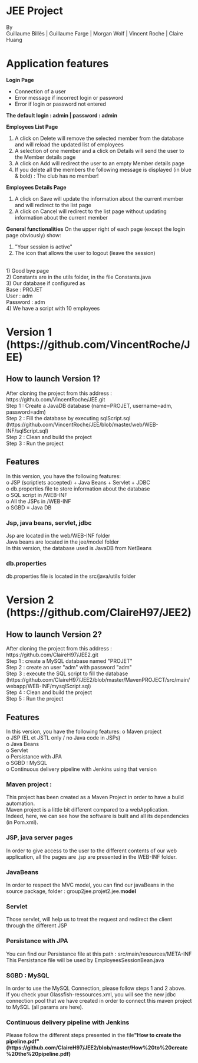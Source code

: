 # JEE Project
By <br>
Guillaume Billès | Guillaume Farge | Morgan Wolf | Vincent Roche | Claire Huang<br>

<h1>Application features</h1>

<b>Login Page</b><br>
- Connection of a user <br>
- Error message if incorrect login or password <br>
- Error if login or password not entered <br>

<b>The default login : admin | password : admin</b>

<b>Employees List Page</b><br>
1) A click on Delete will remove the selected member from the database and will reload the updated list of employees<br>
2) A selection of one member and a click on Details will send the user to the Member details page<br>
3) A click on Add will redirect the user to an empty Member details page<br>
4) If you delete all the members the following message is displayed (in blue & bold) : The club has no member!<br> 

<b>Employees Details Page</b><br>
1) A click on Save will update the information about the current member and will redirect to the list page<br>
2) A click on Cancel will redirect to the list page without updating information about the current member<br>

<b>General functionalities</b>
On the upper right of each page (except the login page obviously) show: <br>
1) "Your session is active" <br>
2) The icon that allows the user to logout (leave the session)<br>
<br>
1) Good bye page<br>
2) Constants are in the utils folder, in the file Constants.java<br>
3) Our database if configured as <br>
Base : PROJET<br>
User : adm<br>
Password : adm<br>
4) We have a script with 10 employees<br>

<h1>Version 1 (https://github.com/VincentRoche/JEE)</h1>
<h2>How to launch Version 1?</h2>
After cloning the project from this address : https://github.com/VincentRoche/JEE.git<br>
Step 1 : Create a JavaDB database (name=PROJET, username=adm, password=adm)<br>
Step 2 : Fill the database by executing sqlScript.sql (https://github.com/VincentRoche/JEE/blob/master/web/WEB-INF/sqlScript.sql)<br>
Step 2 : Clean and build the project<br>
Step 3 : Run the project

<h2>Features</h2>
In this version, you have the following features: <br>
o JSP (scriptlets accepted) + Java Beans + Servlet + JDBC<br>
o db.properties file to store information about the database <br>
o SQL script in /WEB-INF<br>
o All the JSPs in /WEB-INF <br>
o SGBD = Java DB<br>

<h3>Jsp, java beans, servlet, jdbc</h3>
Jsp are located in the web/WEB-INF folder<br>
Java beans are located in the jee/model folder<br>
In this version, the database used is JavaDB from NetBeans
<h3>db.properties</h3>
db.properties file is located in the src/java/utils folder<br>


<h1>Version 2 (https://github.com/ClaireH97/JEE2)</h1>
<h2>How to launch Version 2?</h2>
After cloning the project from this address : https://github.com/ClaireH97/JEE2.git<br>
Step 1 : create a MySQL database named "PROJET"<br>
Step 2 : create an user "adm" with password "adm" <br>
Step 3 : execute the SQL script to fill the database (https://github.com/ClaireH97/JEE2/blob/master/MavenPROJECT/src/main/webapp/WEB-INF/mysqlScript.sql)<br>
Step 4 : Clean and build the project<br>
Step 5 : Run the project

<h2>Features</h2>
In this version, you have the following features: 
o Maven project <br>
o JSP (EL et JSTL only / no Java code in JSPs)<br>
o Java Beans <br>
o Servlet <br>
o Persistance with JPA<br>
o SGBD : MySQL <br>
o Continuous delivery pipeline with Jenkins using that version<br>

<h3>Maven project :</h3>
This project has been created as a Maven Project in order to have a build automation.<br>
Maven project is a little bit different compared to a webApplication.<br>
Indeed, here, we can see how the software is built and all its dependencies (in Pom.xml).<br>

<h3>JSP, java server pages</h3>
In order to give access to the user to the different contents of our web application, all the pages are .jsp are presented in the WEB-INF folder.

<h3>JavaBeans</h3>
In order to respect the MVC model, you can find our javaBeans in the source package, folder : group2jee.projet2.jee.<b>model</b>

<h3>Servlet</h3>
Those servlet, will help us to treat the request and redirect the client through the different JSP 

<h3>Persistance with JPA </h3>
You can find our Persistance file at this path : src/main/resources/META-INF<br>
This Persistance file will be used by EmployeesSessionBean.java<br>

<h3>SGBD : MySQL</h3>
In order to use the MySQL Connection, please follow steps 1 and 2 above. <br>
If you check your Glassfish-ressources.xml, you will see the new jdbc connection pool that we have created in order to connect this maven project to MySQL (all params are here).

<h3>Continuous delivery pipeline with Jenkins</h3>
Please follow the different steps presented in the file<b>"How to create the pipeline.pdf" (https://github.com/ClaireH97/JEE2/blob/master/How%20to%20create%20the%20pipeline.pdf)</b>
